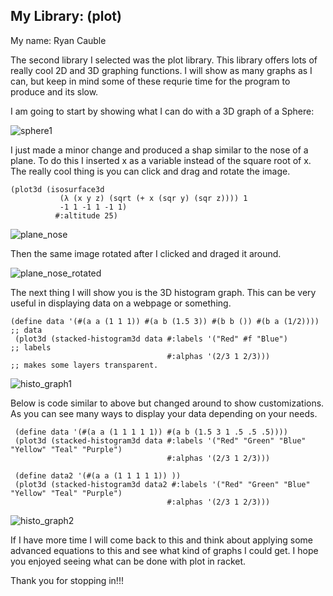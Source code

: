 ## My Library: (plot)
My name: Ryan Cauble

The second library I selected was the plot library. This library offers lots of really cool 2D and 3D graphing functions. 
I will show as many graphs as I can, but keep in mind some of these requrie time for the program to produce and its slow.

I am going to start by showing what I can do with a 3D graph of a Sphere:

![sphere1](https://cloud.githubusercontent.com/assets/17748575/13971541/686c5424-f067-11e5-90dd-cd6e1f67e90b.png)


I just made a minor change and produced a shap similar to the nose of a plane. To do this I inserted x as a variable 
instead of the square root of x.
The really cool thing is you can click and drag and rotate the image.

```
(plot3d (isosurface3d
           (λ (x y z) (sqrt (+ x (sqr y) (sqr z)))) 1
           -1 1 -1 1 -1 1)
          #:altitude 25)
```          

![plane_nose](https://cloud.githubusercontent.com/assets/17748575/13971705/c3baf460-f068-11e5-8d17-2a4d9b5336b7.png)

Then the same image rotated after I clicked and draged it around. 

![plane_nose_rotated](https://cloud.githubusercontent.com/assets/17748575/13971758/3ed95d1c-f069-11e5-8855-d794538be413.png)


The next thing I will show you is the 3D histogram graph. This can be very useful in displaying data on a webpage or something.

```
(define data '(#(a a (1 1 1)) #(a b (1.5 3)) #(b b ()) #(b a (1/2)))) ;; data 
 (plot3d (stacked-histogram3d data #:labels '("Red" #f "Blue")        ;; labels 
                                   #:alphas '(2/3 1 2/3)))            ;; makes some layers transparent.
```

![histo_graph1](https://cloud.githubusercontent.com/assets/17748575/13971873/1f14abe8-f06a-11e5-9075-93716f6b36ee.png)



Below is code similar to above but changed around to show customizations. As you can see many ways to display your 
data depending on your needs.

```
 (define data '(#(a a (1 1 1 1 1)) #(a b (1.5 3 1 .5 .5 .5))))
 (plot3d (stacked-histogram3d data #:labels '("Red" "Green" "Blue" "Yellow" "Teal" "Purple")
                                   #:alphas '(2/3 1 2/3)))

 (define data2 '(#(a a (1 1 1 1 1)) ))
 (plot3d (stacked-histogram3d data2 #:labels '("Red" "Green" "Blue" "Yellow" "Teal" "Purple")
                                   #:alphas '(2/3 1 2/3)))
```

![histo_graph2](https://cloud.githubusercontent.com/assets/17748575/13971976/f89e0c38-f06a-11e5-9212-26352885fe55.png)

If I have more time I will come back to this and think about applying some advanced equations to 
this and see what kind of graphs I could get. I hope you enjoyed seeing what can be done with plot
in racket. 

Thank you for stopping in!!!

